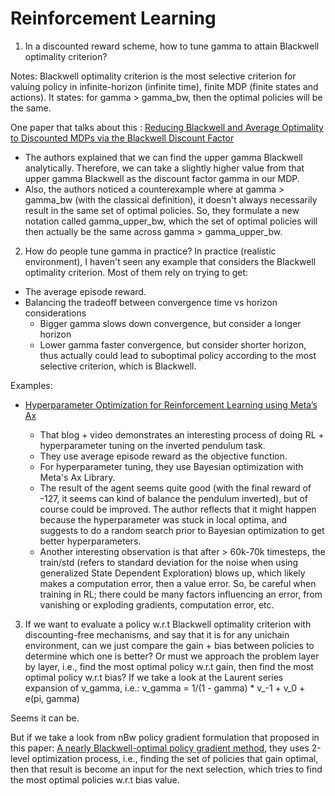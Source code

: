 # Reinforcement Learning

1. In a discounted reward scheme, how to tune gamma to attain Blackwell optimality criterion?

Notes: Blackwell optimality criterion is the most selective criterion for valuing policy in infinite-horizon (infinite time), finite MDP (finite states and actions). It states: for gamma > gamma_bw, then the optimal policies will be the same.

One paper that talks about this : [Reducing Blackwell and Average Optimality to Discounted MDPs via the Blackwell Discount Factor](https://arxiv.org/abs/2302.00036)
- The authors explained that we can find the upper gamma Blackwell analytically. Therefore, we can take a slightly higher value from that upper gamma Blackwell as the discount factor gamma in our MDP.
- Also, the authors noticed a counterexample where at gamma > gamma_bw (with the classical definition), it doesn't always necessarily result in the same set of optimal policies. So, they formulate a new notation called gamma_upper_bw, which the set of optimal policies will then actually be the same across gamma > gamma_upper_bw. 

2. How do people tune gamma in practice?
In practice (realistic environment), I haven't seen any example that considers the Blackwell optimality criterion. Most of them rely on trying to get:
- The average episode reward. 
- Balancing the tradeoff between convergence time vs horizon considerations
  - Bigger gamma slows down convergence, but consider a longer horizon
  - Lower gamma faster convergence, but consider shorter horizon, thus actually could lead to suboptimal policy according to the most selective criterion, which is Blackwell.

Examples:
- [Hyperparameter Optimization for Reinforcement Learning using Meta’s Ax](https://www.digikey.com/en/maker/projects/hyperparameter-optimization-with-meta-ax/f09c53489dc94f13bcbcc2b6227c2ed4)
  
  - That blog + video demonstrates an interesting process of doing RL + hyperparameter tuning on the inverted pendulum task.
  - They use average episode reward as the objective function.
  - For hyperparameter tuning, they use Bayesian optimization with Meta's Ax Library.
  - The result of the agent seems quite good (with the final reward of -127, it seems can kind of balance the pendulum inverted), but of course could be improved. The author reflects that it might happen because the hyperparameter was stuck in local optima, and suggests to do a random search prior to Bayesian optimization to get better hyperparameters.
  - Another interesting observation is that after > 60k-70k timesteps, the train/std (refers to standard deviation for the noise when using generalized State Dependent Exploration) blows up, which likely makes a computation error, then a value error. So, be careful when training in RL; there could be many factors influencing an error, from vanishing or exploding gradients, computation error, etc.

3. If we want to evaluate a policy w.r.t Blackwell optimality criterion with discounting-free mechanisms, and say that it is for any unichain environment, can we just compare the gain + bias between policies to determine which one is better? Or must we approach the problem layer by layer, i.e., find the most optimal policy w.r.t gain, then find the most optimal policy w.r.t bias?
If we take a look at the Laurent series expansion of v_gamma, i.e.:
v_gamma = 1/(1 - gamma) * v_-1 + v_0 + e(pi, gamma) 

Seems it can be. 

But if we take a look from nBw policy gradient formulation that proposed in this paper: [A nearly Blackwell-optimal policy gradient method](https://arxiv.org/abs/2105.13609), they uses 2-level optimization process, i.e., finding the set of policies that gain optimal, then that result is become an input for the next selection, which tries to find the most optimal policies w.r.t bias value. 

  
